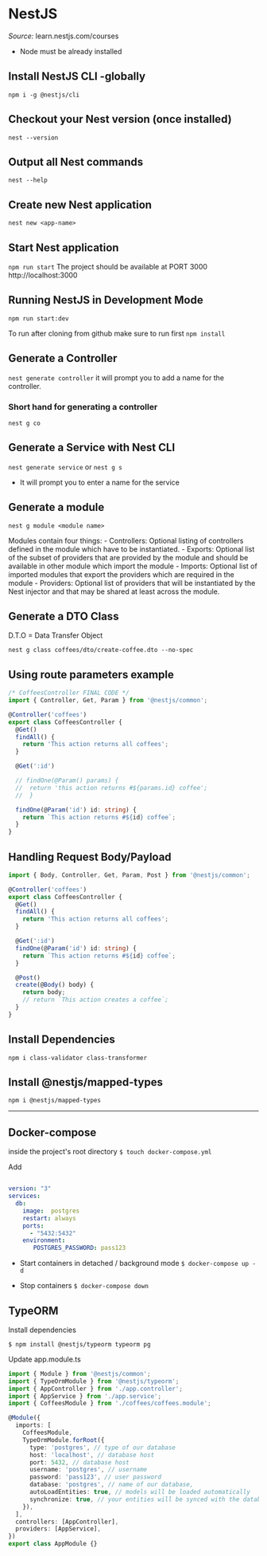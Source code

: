 # NestJS

*Source:* learn.nestjs.com/courses

* Node must be already installed

## Install NestJS CLI -globally
`npm i -g @nestjs/cli`

## Checkout your Nest version (once installed)
`nest --version`

## Output all Nest commands
`nest --help`

## Create new Nest application
`nest new <app-name>`

## Start Nest application
`npm run start`
The project should be available at PORT 3000
http://localhost:3000

## Running NestJS in Development Mode
`npm run start:dev`

To run after cloning from github make sure to run first
`npm install`

## Generate a Controller
`nest generate controller`
it will prompt you to add a name for the controller.

### Short hand for generating a controller
`nest g co`

## Generate a Service with Nest CLI

`nest generate service`
or
`nest g s`
 - It will prompt you to enter a name for the service

## Generate a module
`nest g module <module name>`

  Modules contain four things:
    - Controllers: Optional listing of controllers defined in the module which have to be instantiated.
    - Exports: Optional list of the subset of providers that are provided by the module and should be available in other module which import the module
    - Imports: Optional list of imported modules that export the providers which are required in the module
    - Providers: Optional list of providers that will be instantiated by the Nest injector and that may be shared at least across the module.

## Generate a DTO Class

D.T.O = Data Transfer Object

`nest g class coffees/dto/create-coffee.dto --no-spec`

## Using route parameters example

``` ts
/* CoffeesController FINAL CODE */
import { Controller, Get, Param } from '@nestjs/common';

@Controller('coffees')
export class CoffeesController {
  @Get()
  findAll() {
    return 'This action returns all coffees';
  }

  @Get(':id')

  // findOne(@Param() params) {
  //  return 'this action returns #${params.id} coffee';
  //  }

  findOne(@Param('id') id: string) {
    return `This action returns #${id} coffee`;
  }
}
```

## Handling Request Body/Payload

``` typescript
import { Body, Controller, Get, Param, Post } from '@nestjs/common';

@Controller('coffees')
export class CoffeesController {
  @Get()
  findAll() {
    return 'This action returns all coffees';
  }

  @Get(':id')
  findOne(@Param('id') id: string) {
    return `This action returns #${id} coffee`;
  }

  @Post()
  create(@Body() body) {
    return body;
    // return `This action creates a coffee`;
  }
}
```
## Install Dependencies
`npm i class-validator class-transformer`

## Install @nestjs/mapped-types
`npm i @nestjs/mapped-types`


---------

## Docker-compose

inside the project's root directory
`$ touch docker-compose.yml`

Add
``` yml

version: "3"
services:
  db:
    image:  postgres
    restart: always
    ports:
      - "5432:5432"
    environment:
       POSTGRES_PASSWORD: pass123
```

  * Start containers in detached / background mode
    `$ docker-compose up -d`

  * Stop containers
    `$ docker-compose down`

## TypeORM

Install dependencies

`$ npm install @nestjs/typeorm typeorm pg`



Update app.module.ts

``` typescript
import { Module } from '@nestjs/common';
import { TypeOrmModule } from '@nestjs/typeorm';
import { AppController } from './app.controller';
import { AppService } from './app.service';
import { CoffeesModule } from './coffees/coffees.module';

@Module({
  imports: [
    CoffeesModule,
    TypeOrmModule.forRoot({
      type: 'postgres', // type of our database
      host: 'localhost', // database host
      port: 5432, // database host
      username: 'postgres', // username
      password: 'pass123', // user password
      database: 'postgres', // name of our database,
      autoLoadEntities: true, // models will be loaded automatically
      synchronize: true, // your entities will be synced with the database(recommended: disable in prod)
    }),
  ],
  controllers: [AppController],
  providers: [AppService],
})
export class AppModule {}
```
